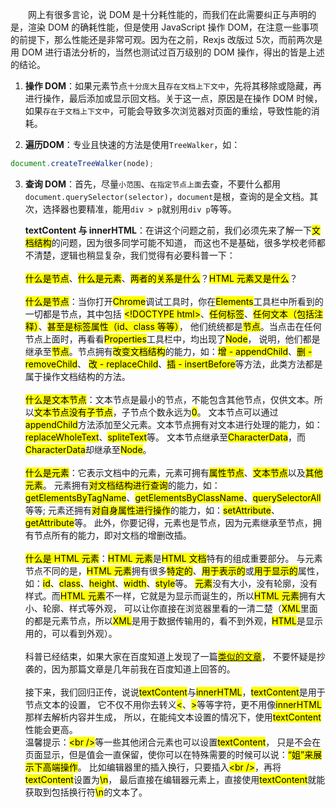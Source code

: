 　　网上有很多言论，说 DOM 是十分耗性能的，而我们在此需要纠正与声明的是，渲染 DOM 的确耗性能，但是使用 JavaScript 操作 DOM，在注意一些事项的前提下，那么性能还是非常可观。因为在之前，Rexjs 改版过 5次，而前两次是用 DOM 进行语法分析的，当然也测试过百万级别的 DOM 操作，得出的皆是上述的结论。

1. **操作 DOM**：如果元素节点`十分庞大`且`存在文档上下文中`，先将其移除或隐藏，再进行操作，最后添加或显示回文档。关于这一点，原因是在操作 DOM 时候，如果`存在于文档上下文中`，可能会导致多次浏览器对页面的重绘，导致性能的消耗。

2. **遍历DOM**：专业且快速的方法是使用`TreeWalker`，如：
``` js
document.createTreeWalker(node);
```

3. **查询 DOM**：首先，尽量`小范围`、`在指定节点上面`去查，不要什么都用`document.querySelector(selector)`，`document`是根，查询的是全文档。其次，选择器也要精准，能用`div > p`就别用`div p`等等。
	<p>
		<strong>textContent 与 innerHTML</strong>：在讲这个问题之前，我们必须先来了解一下<mark>文档结构</mark>的问题，因为很多同学可能不知道，
		而这也不是基础，很多学校老师都不清楚，逻辑也稍显复杂，我们觉得有必要科普一下：
		<br />
		<br />
		<mark>什么是节点</mark>、<mark>什么是元素</mark>、<mark>两者的关系是什么</mark>？<mark>HTML 元素又是什么</mark>？
		<br />
		<br />
		<mark>什么是节点</mark>：当你打开<mark>Chrome</mark>调试工具时，你在<mark>Elements</mark>工具栏中所看到的一切都是节点，其中包括
		<mark>&lt;!DOCTYPE html&gt;</mark>、<mark>任何标签</mark>、<mark>任何文本（包括注释）</mark>、<mark>甚至是标签属性（id、class 等等）</mark>，
		他们统统都是<mark>节点</mark>。当点击在任何节点上面时，再看看<mark>Properties</mark>工具栏中，均出现了<mark>Node</mark>，
		说明，他们都是继承至<mark>节点</mark>。节点拥有<mark>改变文档结构</mark>的能力，如：<mark>增 - appendChild</mark>、<mark>删 - removeChild</mark>、
		<mark>改 - replaceChild</mark>、<mark>插 - insertBefore</mark>等方法，此类方法都是属于操作文档结构的方法。
		<br />
		<br />
		<mark>什么是文本节点</mark>：文本节点是最小的节点，不能包含其他节点，仅供文本。所以<mark>文本节点没有子节点</mark>，子节点个数永远为<mark>0</mark>。
		文本节点可以通过<mark>appendChild</mark>方法添加至父元素。文本节点拥有对文本进行处理的能力，如：<mark>replaceWholeText</mark>、<mark>spliteText</mark>等。
		文本节点继承至<mark>CharacterData</mark>，而<mark>CharacterData</mark>却继承至<mark>Node</mark>。
		<br />
		<br />
		<mark>什么是元素</mark>：它表示文档中的元素，元素可拥有<mark>属性节点</mark>、<mark>文本节点</mark>以及<mark>其他元素</mark>。
		元素拥有<mark>对文档结构进行查询</mark>的能力，如：<mark>getElementsByTagName</mark>、<mark>getElementsByClassName</mark>、<mark>querySelectorAll</mark>等等;
		元素还拥有<mark>对自身属性进行操作</mark>的能力，如：<mark>setAttribute</mark>、<mark>getAttribute</mark>等。
		此外，你要记得，元素也是节点，因为元素继承至节点，拥有节点所有的能力，即对文档的增删改插。
		<br />
		<br />
		<mark>什么是 HTML 元素</mark>：<mark>HTML 元素</mark>是<mark>HTML 文档</mark>特有的组成重要部分。
		与元素节点不同的是，<mark>HTML 元素</mark>拥有很多<mark>特定的</mark>、<mark>用于表示的</mark>或<mark>用于显示的</mark>属性，
		如：<mark>id</mark>、<mark>class</mark>、<mark>height</mark>、<mark>width</mark>、<mark>style</mark>等。
		<mark>元素</mark>没有大小，没有轮廓，没有样式。而<mark>HTML 元素</mark>不一样，它就是为显示而诞生的，所以<mark>HTML 元素</mark>拥有大小、轮廓、样式等外观，
		可以让你直接在浏览器里看的一清二楚（<mark>XML</mark>里面的都是元素节点，所以<mark>XML</mark>是用于数据传输用的，看不到外观，<mark>HTML</mark>是显示用的，可以看到外观）。
		<br />
		<br />
		科普已经结束，如果大家在百度知道上发现了一篇<mark><a href="https://zhidao.baidu.com/question/1638403487781119820" target="_blank">类似的文章</a></mark>，
		不要怀疑是抄袭的，因为那篇文章是几年前我在百度知道上回答的。
		<br />
		<br />
		接下来，我们回归正传，说说<mark>textContent</mark>与<mark>innerHTML</mark>，<mark>textContent</mark>是用于节点文本的设置，
		它不仅不用你去转义<mark>&lt;</mark>、<mark>&gt;</mark>等等字符，更不用像<mark>innerHTML</mark>那样去解析内容并生成，
		所以，在能纯文本设置的情况下，使用<mark>textContent</mark>性能会更高。
		<br />
		温馨提示：<mark>&lt;br /&gt;</mark>等一些其他闭合元素也可以设置<mark>textContent</mark>，
		只是不会在页面显示，但是值会一直保留，使你可以在特殊需要的时候可以说：<mark>“姐”来展示下高端操作</mark>。
		比如编辑器里的插入换行，只要插入<mark>&lt;br /&gt;</mark>，再将<mark>textContent</mark>设置为<mark>\n</mark>，
		最后直接在编辑器元素上，直接使用<mark>textContent</mark>就能获取到包括换行符<mark>\n</mark>的文本了。
	</p>
</div>